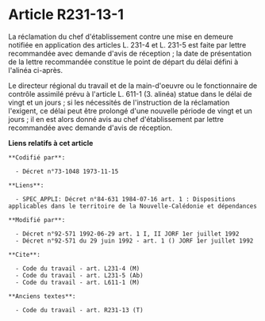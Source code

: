 # Article R231-13-1

La réclamation du chef d'établissement contre une mise en demeure notifiée en application des articles L. 231-4 et L. 231-5
est faite par lettre recommandée avec demande d'avis de réception ; la date de présentation de la lettre recommandée
constitue le point de départ du délai défini à l'alinéa ci-après.

Le directeur régional du travail et de la main-d'oeuvre ou le fonctionnaire de contrôle assimilé prévu à l'article L. 611-1
(3. alinéa) statue dans le délai de vingt et un jours ; si les nécessités de l'instruction de la réclamation l'exigent, ce
délai peut être prolongé d'une nouvelle période de vingt et un jours ; il en est alors donné avis au chef d'établissement par
lettre recommandée avec demande d'avis de réception.

**Liens relatifs à cet article**

	**Codifié par**:

	  - Décret n°73-1048 1973-11-15

	**Liens**:

	  - SPEC_APPLI: Décret n°84-631 1984-07-16 art. 1 : Dispositions applicables dans le territoire de la Nouvelle-Calédonie et dépendances

	**Modifié par**:

	  - Décret n°92-571 1992-06-29 art. 1 I, II JORF 1er juillet 1992
	  - Décret n°92-571 du 29 juin 1992 - art. 1 () JORF 1er juillet 1992

	**Cite**:

	  - Code du travail - art. L231-4 (M)
	  - Code du travail - art. L231-5 (Ab)
	  - Code du travail - art. L611-1 (M)

	**Anciens textes**:

	  - Code du travail - art. R231-13 (T)
